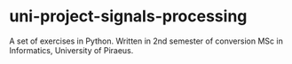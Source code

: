 # uni-project-signals-processing
A set of exercises in Python. Written in 2nd semester of conversion MSc in Informatics, University of Piraeus.
